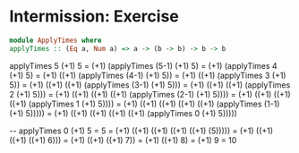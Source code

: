 # Intermission: Exercise

```hs
module ApplyTimes where
applyTimes :: (Eq a, Num a) => a -> (b -> b) -> b -> b
```


applyTimes 5 (+1) 5
= (+1) (applyTimes (5-1) (+1) 5)
= (+1) (applyTimes 4 (+1) 5)
= (+1) ((+1) (applyTimes (4-1) (+1) 5))
= (+1) ((+1) (applyTimes 3 (+1) 5))
= (+1) ((+1) ((+1) (applyTimes (3-1) (+1) 5)))
= (+1) ((+1) ((+1) (applyTimes 2 (+1) 5)))
= (+1) ((+1) ((+1) ((+1) (applyTimes (2-1) (+1) 5))))
= (+1) ((+1) ((+1) ((+1) (applyTimes 1 (+1) 5))))
= (+1) ((+1) ((+1) ((+1) ((+1) (applyTimes (1-1) (+1) 5)))))
= (+1) ((+1) ((+1) ((+1) ((+1) (applyTimes 0 (+1) 5)))))

-- applyTimes 0 (+1) 5 = 5
= (+1) ((+1) ((+1) ((+1) ((+1) (5)))))
= (+1) ((+1) ((+1) ((+1) 6)))
= (+1) ((+1) ((+1) 7))
= (+1) ((+1) 8)
= (+1) 9
= 10